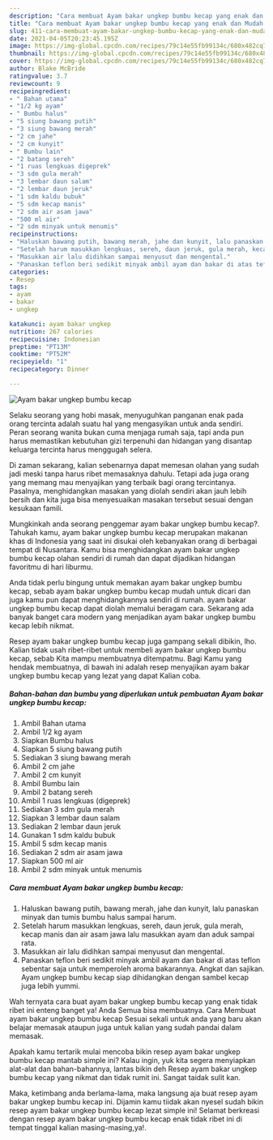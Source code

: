 ```yaml
---
description: "Cara membuat Ayam bakar ungkep bumbu kecap yang enak dan Mudah Dibuat"
title: "Cara membuat Ayam bakar ungkep bumbu kecap yang enak dan Mudah Dibuat"
slug: 411-cara-membuat-ayam-bakar-ungkep-bumbu-kecap-yang-enak-dan-mudah-dibuat
date: 2021-04-05T20:23:45.195Z
image: https://img-global.cpcdn.com/recipes/79c14e55fb99134c/680x482cq70/ayam-bakar-ungkep-bumbu-kecap-foto-resep-utama.jpg
thumbnail: https://img-global.cpcdn.com/recipes/79c14e55fb99134c/680x482cq70/ayam-bakar-ungkep-bumbu-kecap-foto-resep-utama.jpg
cover: https://img-global.cpcdn.com/recipes/79c14e55fb99134c/680x482cq70/ayam-bakar-ungkep-bumbu-kecap-foto-resep-utama.jpg
author: Blake McBride
ratingvalue: 3.7
reviewcount: 9
recipeingredient:
- " Bahan utama"
- "1/2 kg ayam"
- " Bumbu halus"
- "5 siung bawang putih"
- "3 siung bawang merah"
- "2 cm jahe"
- "2 cm kunyit"
- " Bumbu lain"
- "2 batang sereh"
- "1 ruas lengkuas digeprek"
- "3 sdm gula merah"
- "3 lembar daun salam"
- "2 lembar daun jeruk"
- "1 sdm kaldu bubuk"
- "5 sdm kecap manis"
- "2 sdm air asam jawa"
- "500 ml air"
- "2 sdm minyak untuk menumis"
recipeinstructions:
- "Haluskan bawang putih, bawang merah, jahe dan kunyit, lalu panaskan minyak dan tumis bumbu halus sampai harum."
- "Setelah harum masukkan lengkuas, sereh, daun jeruk, gula merah, kecap manis dan air asam jawa lalu masukkan ayam dan aduk sampai rata."
- "Masukkan air lalu didihkan sampai menyusut dan mengental."
- "Panaskan teflon beri sedikit minyak ambil ayam dan bakar di atas teflon sebentar saja untuk memperoleh aroma bakarannya. Angkat dan sajikan. Ayam ungkep bumbu kecap siap dihidangkan dengan sambel kecap juga lebih yummi."
categories:
- Resep
tags:
- ayam
- bakar
- ungkep

katakunci: ayam bakar ungkep 
nutrition: 267 calories
recipecuisine: Indonesian
preptime: "PT13M"
cooktime: "PT52M"
recipeyield: "1"
recipecategory: Dinner

---
```



![Ayam bakar ungkep bumbu kecap](https://img-global.cpcdn.com/recipes/79c14e55fb99134c/680x482cq70/ayam-bakar-ungkep-bumbu-kecap-foto-resep-utama.jpg)

Selaku seorang yang hobi masak, menyuguhkan panganan enak pada orang tercinta adalah suatu hal yang mengasyikan untuk anda sendiri. Peran seorang  wanita bukan cuma menjaga rumah saja, tapi anda pun harus memastikan kebutuhan gizi terpenuhi dan hidangan yang disantap keluarga tercinta harus menggugah selera.

Di zaman  sekarang, kalian sebenarnya dapat memesan olahan yang sudah jadi meski tanpa harus ribet memasaknya dahulu. Tetapi ada juga orang yang memang mau menyajikan yang terbaik bagi orang tercintanya. Pasalnya, menghidangkan masakan yang diolah sendiri akan jauh lebih bersih dan kita juga bisa menyesuaikan masakan tersebut sesuai dengan kesukaan famili. 



Mungkinkah anda seorang penggemar ayam bakar ungkep bumbu kecap?. Tahukah kamu, ayam bakar ungkep bumbu kecap merupakan makanan khas di Indonesia yang saat ini disukai oleh kebanyakan orang di berbagai tempat di Nusantara. Kamu bisa menghidangkan ayam bakar ungkep bumbu kecap olahan sendiri di rumah dan dapat dijadikan hidangan favoritmu di hari liburmu.

Anda tidak perlu bingung untuk memakan ayam bakar ungkep bumbu kecap, sebab ayam bakar ungkep bumbu kecap mudah untuk dicari dan juga kamu pun dapat menghidangkannya sendiri di rumah. ayam bakar ungkep bumbu kecap dapat diolah memalui beragam cara. Sekarang ada banyak banget cara modern yang menjadikan ayam bakar ungkep bumbu kecap lebih nikmat.

Resep ayam bakar ungkep bumbu kecap juga gampang sekali dibikin, lho. Kalian tidak usah ribet-ribet untuk membeli ayam bakar ungkep bumbu kecap, sebab Kita mampu membuatnya ditempatmu. Bagi Kamu yang hendak membuatnya, di bawah ini adalah resep menyajikan ayam bakar ungkep bumbu kecap yang lezat yang dapat Kalian coba.

<!--inarticleads1-->

##### Bahan-bahan dan bumbu yang diperlukan untuk pembuatan Ayam bakar ungkep bumbu kecap:

1. Ambil  Bahan utama
1. Ambil 1/2 kg ayam
1. Siapkan  Bumbu halus
1. Siapkan 5 siung bawang putih
1. Sediakan 3 siung bawang merah
1. Ambil 2 cm jahe
1. Ambil 2 cm kunyit
1. Ambil  Bumbu lain
1. Ambil 2 batang sereh
1. Ambil 1 ruas lengkuas (digeprek)
1. Sediakan 3 sdm gula merah
1. Siapkan 3 lembar daun salam
1. Sediakan 2 lembar daun jeruk
1. Gunakan 1 sdm kaldu bubuk
1. Ambil 5 sdm kecap manis
1. Sediakan 2 sdm air asam jawa
1. Siapkan 500 ml air
1. Ambil 2 sdm minyak untuk menumis




<!--inarticleads2-->

##### Cara membuat Ayam bakar ungkep bumbu kecap:

1. Haluskan bawang putih, bawang merah, jahe dan kunyit, lalu panaskan minyak dan tumis bumbu halus sampai harum.
1. Setelah harum masukkan lengkuas, sereh, daun jeruk, gula merah, kecap manis dan air asam jawa lalu masukkan ayam dan aduk sampai rata.
1. Masukkan air lalu didihkan sampai menyusut dan mengental.
1. Panaskan teflon beri sedikit minyak ambil ayam dan bakar di atas teflon sebentar saja untuk memperoleh aroma bakarannya. Angkat dan sajikan. Ayam ungkep bumbu kecap siap dihidangkan dengan sambel kecap juga lebih yummi.




Wah ternyata cara buat ayam bakar ungkep bumbu kecap yang enak tidak ribet ini enteng banget ya! Anda Semua bisa membuatnya. Cara Membuat ayam bakar ungkep bumbu kecap Sesuai sekali untuk anda yang baru akan belajar memasak ataupun juga untuk kalian yang sudah pandai dalam memasak.

Apakah kamu tertarik mulai mencoba bikin resep ayam bakar ungkep bumbu kecap mantab simple ini? Kalau ingin, yuk kita segera menyiapkan alat-alat dan bahan-bahannya, lantas bikin deh Resep ayam bakar ungkep bumbu kecap yang nikmat dan tidak rumit ini. Sangat taidak sulit kan. 

Maka, ketimbang anda berlama-lama, maka langsung aja buat resep ayam bakar ungkep bumbu kecap ini. Dijamin kamu tiidak akan nyesel sudah bikin resep ayam bakar ungkep bumbu kecap lezat simple ini! Selamat berkreasi dengan resep ayam bakar ungkep bumbu kecap enak tidak ribet ini di tempat tinggal kalian masing-masing,ya!.


